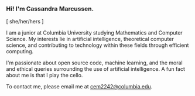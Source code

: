 ### Hi! I'm Cassandra Marcussen. 
\[ she/her/hers \]

I am a junior at Columbia University studying Mathematics and Computer Science. My interests lie in artificial intelligence, theoretical computer science, and contributing to technology within these fields through efficient computing. 

I'm passionate about open source code, machine learning, and the moral and ethical queries surrounding the use of artificial intelligence. A fun fact about me is that I play the cello.

To contact me, please email me at cem2242@columbia.edu.

<!--
**cassmarcussen/cassmarcussen** is a ✨ _special_ ✨ repository because its `README.md` (this file) appears on your GitHub profile.

Here are some ideas to get you started:

- 🔭 I’m currently working on ...
- 🌱 I’m currently learning ...
- 👯 I’m looking to collaborate on ...
- 🤔 I’m looking for help with ...
- 💬 Ask me about ...
- 📫 How to reach me: ...
- 😄 Pronouns: ...
- ⚡ Fun fact: ...
-->
